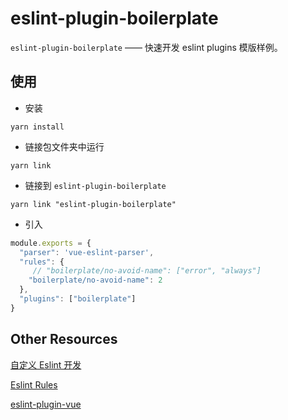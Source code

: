 # eslint-plugin-boilerplate

`eslint-plugin-boilerplate` —— 快速开发 eslint plugins 模版样例。

## 使用

- 安装

```
yarn install
```

- 链接包文件夹中运行

```
yarn link
```

- 链接到 `eslint-plugin-boilerplate`

```
yarn link "eslint-plugin-boilerplate"
```

- 引入

```js
module.exports = {
  "parser": 'vue-eslint-parser',
  "rules": {
     // "boilerplate/no-avoid-name": ["error", "always"]
    "boilerplate/no-avoid-name": 2
  },
  "plugins": ["boilerplate"]
}
```

## Other Resources

[自定义 Eslint 开发](https://github.com/pfan123/Articles/issues/70)

[Eslint Rules](https://eslint.org/docs/rules/)

[eslint-plugin-vue](https://github.com/vuejs/eslint-plugin-vue)
